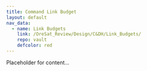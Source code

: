 ```yaml
---
title: Command Link Budget
layout: default
nav_data:
  - name: Link Budgets
    link: /OreSat_Review/Design/C&DH/Link_Budgets/
    repo: vault
    defcolor: red
---
```



Placeholder for content...
